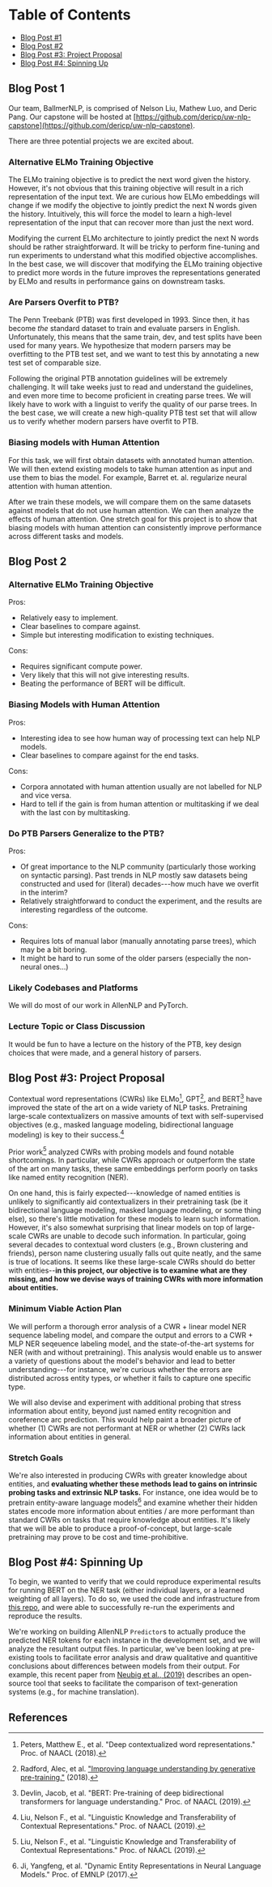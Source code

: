 # Table of Contents
- [Blog Post \#1](#blog-post-1)
- [Blog Post \#2](#blog-post-2)
- [Blog Post \#3: Project Proposal](#blog-post-3-project-proposal)
- [Blog Post \#4: Spinning Up](#blog-post-4-spinning-up)

## Blog Post 1

Our team, BallmerNLP, is comprised of Nelson Liu, Mathew Luo, and Deric Pang.
Our capstone will be hosted at
[https://github.com/dericp/uw-nlp-capstone](https://github.com/dericp/uw-nlp-capstone).

There are three potential projects we are excited about.

### Alternative ELMo Training Objective

The ELMo training objective is to predict the next word given the history.
However, it's not obvious that this training objective will result in a rich
representation of the input text.  We are curious how ELMo embeddings will
change if we modify the objective to jointly predict the next N words given the
history.  Intuitively, this will force the model to learn a high-level
representation of the input that can recover more than just the next word.

Modifying the current ELMo architecture to jointly predict the next N words
should be rather straightforward. It will be tricky to perform fine-tuning
and run experiments to understand what this modified objective accomplishes.
In the best case, we will discover that modifying the ELMo training objective
to predict more words in the future improves the representations generated by
ELMo and results in performance gains on downstream tasks.

### Are Parsers Overfit to PTB?

The Penn Treebank (PTB) was first developed in 1993. Since then, it has become
_the_ standard dataset to train and evaluate parsers in English. Unfortunately,
this means that the same train, dev, and test splits have been used for many
years. We hypothesize that modern parsers may be overfitting to the PTB test
set, and we want to test this by annotating a new test set of comparable size.

Following the original PTB annotation guidelines will be extremely challenging.
It will take weeks just to read and understand the guidelines, and even more
time to become proficient in creating parse trees.  We will likely have to work
with a linguist to verify the quality of our parse trees. In the best case, we
will create a new high-quality PTB test set that will allow us to verify
whether modern parsers have overfit to PTB.

### Biasing models with Human Attention

For this task, we will first obtain datasets with annotated human attention. We
will then extend existing models to take human attention as input and use them
to bias the model. For example, Barret et. al.  regularize neural attention
with human attention.

After we train these models, we will compare them on the same datasets against
models that do not use human attention. We can then analyze the effects of
human attention.  One stretch goal for this project is to show that biasing
models with human attention can consistently improve performance across
different tasks and models.

## Blog Post 2

### Alternative ELMo Training Objective

Pros:
  * Relatively easy to implement.
  * Clear baselines to compare against.
  * Simple but interesting modification to existing techniques.

Cons:
  * Requires significant compute power.
  * Very likely that this will not give interesting results.
  * Beating the performance of BERT will be difficult.

### Biasing Models with Human Attention

Pros:
  * Interesting idea to see how human way of processing text can help NLP models.
  * Clear baselines to compare against for the end tasks.

Cons:
  * Corpora annotated with human attention usually are not labelled for NLP and
  vice versa.
  * Hard to tell if the gain is from human attention or multitasking if we deal
  with the last con by multitasking.
  
### Do PTB Parsers Generalize to the PTB?

Pros:
  * Of great importance to the NLP community (particularly those working on syntactic parsing). Past trends in NLP mostly saw datasets being constructed and used for (literal) decades---how much have we overfit in the interim?
  * Relatively straightforward to conduct the experiment, and the results are interesting regardless of the outcome.

Cons:
  * Requires lots of manual labor (manually annotating parse trees), which may be a bit boring.
  * It might be hard to run some of the older parsers (especially the non-neural ones...)

### Likely Codebases and Platforms

We will do most of our work in AllenNLP and PyTorch.

### Lecture Topic or Class Discussion

It would be fun to have a lecture on the history of the PTB, key design choices
that were made, and a general history of parsers.

## Blog Post \#3: Project Proposal

Contextual word representations (CWRs) like ELMo[^fn1], GPT[^fn2], and
BERT[^fn3] have improved the state of the art on a wide variety of NLP tasks.
Pretraining large-scale contextualizers on massive amounts of text with self-supervised
objectives (e.g., masked language modeling, bidirectional language modeling) is 
key to their success.[^fn4]

Prior work[^fn4] analyzed CWRs with probing models and found notable shortcomings.
In particular, while CWRs approach or outperform the state of the art on many tasks,
these same embeddings perform poorly on tasks like named entity recognition (NER).

On one hand, this is fairly expected---knowledge of named entities is unlikely to significantly
aid contextualizers in their pretraining task (be it bidirectional language modeling, masked language
modeling, or some thing else), so there's little motivation for these models to learn such information.
However, it's also somewhat surprising that linear models on top of large-scale CWRs 
are unable to decode such information. In particular, going several decades to contextual word clusters
(e.g., Brown clustering and friends), person name clustering usually falls out quite
neatly, and the same is true of locations. It seems like these large-scale CWRs should do
better with entities--**in this project, our objective is to examine what are they missing, and how we devise ways of training CWRs with more information about entities.**

### Minimum Viable Action Plan

We will perform a thorough error analysis of a CWR + linear model NER sequence labeling model,
and compare the output and errors to a CWR + MLP NER seqeuence labeling model, and the state-of-the-art 
systems for NER (with and without pretraining). This analysis would enable us to answer a variety of 
questions about the model's behavior and lead to better understanding---for instance, we're curious
whether the errors are distributed across entity types, or whether it fails to capture one specific type.

We will also devise and experiment with additional probing that stress information about entity, beyond
just named entity recognition and coreference arc prediction. This would help paint a broader picture
of whether (1) CWRs are not performant at NER or whether (2) CWRs lack information about entities 
in general.

### Stretch Goals

We're also interested in producing CWRs with greater knowledge about entities, and 
**evaluating whether these methods lead to gains on intrinsic probing tasks and extrinsic NLP tasks.**
For instance, one idea would be to pretrain entity-aware language models[^fn5] and examine whether
their hidden states encode more information about entities / are more performant than standard CWRs
on tasks that require knowledge about entities. It's likely that we will be able to produce a
proof-of-concept, but large-scale pretraining may prove to be cost and time-prohibitive.

## Blog Post \#4: Spinning Up

To begin, we wanted to verify that we could reproduce experimental results for running BERT on the NER task (either
individual layers, or a learned weighting of all layers). To do so, we used the code and infrastructure from 
[this repo](https://github.com/nelson-liu/contextual-repr-analysis), and were able to successfully re-run the experiments
and reproduce the results.

We're working on building AllenNLP `Predictor`s to actually produce the predicted NER tokens for each instance in the
development set, and we will analyze the resultant output files. In particular, we've been looking at pre-existing tools
to facilitate error analysis and draw qualitative and quantitive conclusions about differences between models from 
their output. For example, this recent paper from [Neubig et al., (2019)](https://arxiv.org/abs/1903.07926) describes
an open-source tool that seeks to facilitate the comparison of text-generation systems (e.g., for machine translation).

## References

[^fn1]: Peters, Matthew E., et al. "Deep contextualized word representations." Proc. of NAACL (2018).

[^fn2]: Radford, Alec, et al. ["Improving language understanding by generative pre-training."](https://s3-us-west-2.amazonaws.com/openai-assets/research-covers/language-unsupervised/language_understanding_paper.pdf) (2018).

[^fn3]: Devlin, Jacob, et al. "BERT: Pre-training of deep bidirectional transformers for language understanding." Proc. of NAACL (2019).

[^fn4]: Liu, Nelson F., et al. "Linguistic Knowledge and Transferability of Contextual Representations." Proc. of NAACL (2019).

[^fn5]: Ji, Yangfeng, et al. "Dynamic Entity Representations in Neural Language Models." Proc. of EMNLP (2017).
